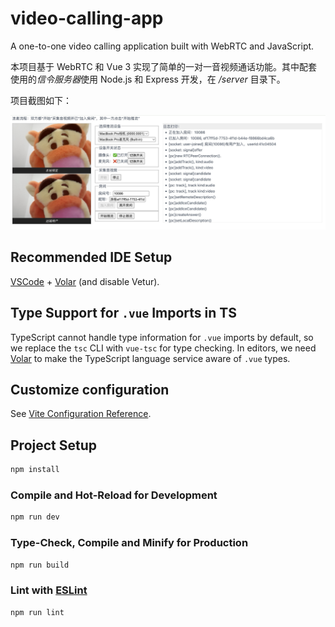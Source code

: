 # video-calling-app

A one-to-one video calling application built with WebRTC and JavaScript.

本项目基于 WebRTC 和 Vue 3 实现了简单的一对一音视频通话功能。其中配套使用的*信令服务器*使用 Node.js 和 Express 开发，在 _/server_ 目录下。

项目截图如下：

![client-A](images/client-A.jpg)

## Recommended IDE Setup

[VSCode](https://code.visualstudio.com/) + [Volar](https://marketplace.visualstudio.com/items?itemName=Vue.volar) (and disable Vetur).

## Type Support for `.vue` Imports in TS

TypeScript cannot handle type information for `.vue` imports by default, so we replace the `tsc` CLI with `vue-tsc` for type checking. In editors, we need [Volar](https://marketplace.visualstudio.com/items?itemName=Vue.volar) to make the TypeScript language service aware of `.vue` types.

## Customize configuration

See [Vite Configuration Reference](https://vite.dev/config/).

## Project Setup

```sh
npm install
```

### Compile and Hot-Reload for Development

```sh
npm run dev
```

### Type-Check, Compile and Minify for Production

```sh
npm run build
```

### Lint with [ESLint](https://eslint.org/)

```sh
npm run lint
```
